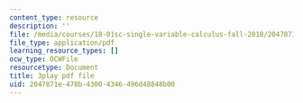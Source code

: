 ```yaml
---
content_type: resource
description: ''
file: /media/courses/18-01sc-single-variable-calculus-fall-2010/2047871e478b43004346496d48848b00_zUEuKrxgHws.pdf
file_type: application/pdf
learning_resource_types: []
ocw_type: OCWFile
resourcetype: Document
title: 3play pdf file
uid: 2047871e-478b-4300-4346-496d48848b00
---
```

